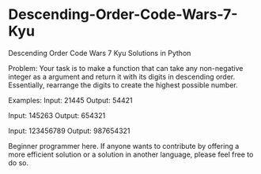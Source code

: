 # Descending-Order-Code-Wars-7-Kyu
Descending Order Code Wars 7 Kyu Solutions in Python

Problem:
Your task is to make a function that can take any non-negative integer as a argument and return it with its digits in descending order. Essentially, rearrange the digits to create the highest possible number.

Examples:
Input: 21445 Output: 54421

Input: 145263 Output: 654321

Input: 123456789 Output: 987654321


Beginner programmer here. If anyone wants to contribute by offering a more efficient solution or a solution in another language, please feel free to do so.
